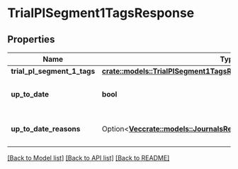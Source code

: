 # TrialPlSegment1TagsResponse

## Properties

Name | Type | Description | Notes
------------ | ------------- | ------------- | -------------
**trial_pl_segment_1_tags** | [**crate::models::TrialPlSegment1TagsResponseTrialPlSegment1Tags**](trialPlSegment_1TagsResponse_trial_pl_segment_1_tags.md) |  | 
**up_to_date** | **bool** | 集計結果が最新かどうか | 
**up_to_date_reasons** | Option<[**Vec<crate::models::JournalsResponseJournalsUpToDateReasons>**](journalsResponse_journals_up_to_date_reasons.md)> | 集計が最新でない場合の要因情報 | [optional]

[[Back to Model list]](../README.md#documentation-for-models) [[Back to API list]](../README.md#documentation-for-api-endpoints) [[Back to README]](../README.md)


